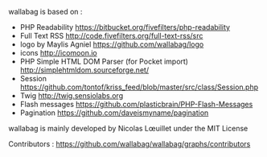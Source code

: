 wallabag is based on :
* PHP Readability https://bitbucket.org/fivefilters/php-readability
* Full Text RSS http://code.fivefilters.org/full-text-rss/src
* logo by Maylis Agniel https://github.com/wallabag/logo
* icons http://icomoon.io
* PHP Simple HTML DOM Parser (for Pocket import) http://simplehtmldom.sourceforge.net/
* Session https://github.com/tontof/kriss_feed/blob/master/src/class/Session.php
* Twig http://twig.sensiolabs.org
* Flash messages https://github.com/plasticbrain/PHP-Flash-Messages
* Pagination https://github.com/daveismyname/pagination

wallabag is mainly developed by Nicolas Lœuillet under the MIT License

Contributors : https://github.com/wallabag/wallabag/graphs/contributors